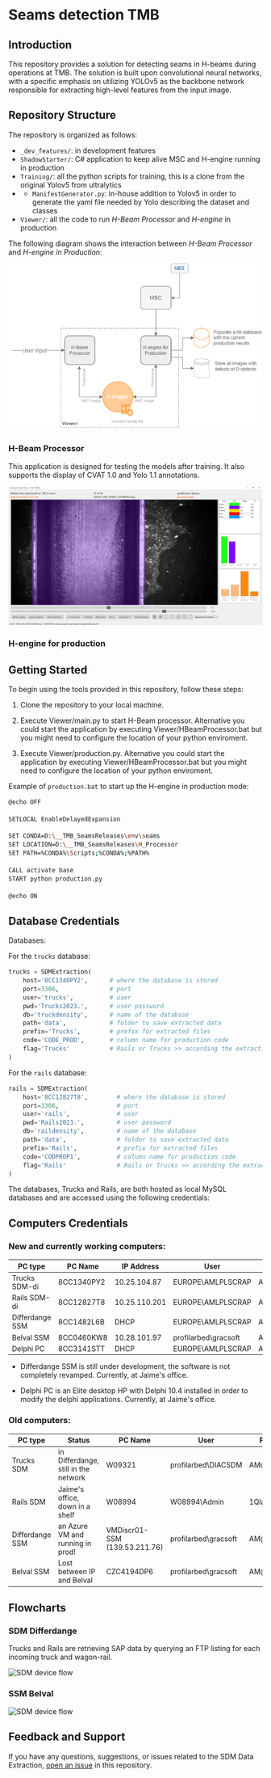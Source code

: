 # Seams detection TMB

## Introduction

This repository provides a solution for detecting seams in H-beams during operations at TMB. 
The solution is built upon convolutional neural networks, with a specific emphasis on utilizing 
YOLOv5 as the backbone network responsible for extracting high-level features from the input image.


## Repository Structure

The repository is organized as follows:

- `_dev_features/`: in development features
- `ShadowStarter/`: C# application to keep alive MSC and H-engine running in production
- `Training/`: all the python scripts for training, this is a clone from the original Yolov5 from ultralytics
- - `ManifestGenerator.py`: in-house addition to Yolov5 in order to generate the yaml file needed by Yolo describing the dataset and classes
- `Viewer/`: all the code to run *H-Beam Processor* and *H-engine* in production

The following diagram shows the interaction between *H-Beam Processor* and *H-engine in Production*:

![H-Beam processor and Viewer](_readme/hengine_flow.drawio.png)

### H-Beam Processor

This application is designed for testing the models after training. It also supports the display of CVAT 1.0 and Yolo 1.1 annotations.

![H-Beam processor and Viewer](_readme/hbeam.PNG)

### H-engine for production



## Getting Started

To begin using the tools provided in this repository, follow these steps:

1. Clone the repository to your local machine.

2. Execute Viewer/main.py to start H-Beam processor. Alternative you could start the application by executing Viewer/HBeamProcessor.bat but you might need to configure the location of your python enviroment.

3. Execute Viewer/production.py. Alternative you could start the application by executing Viewer/HBeamProcessor.bat but you might need to configure the location of your python enviroment.

Example of `production.bat` to start up the H-engine in production mode:

```bash
@echo OFF

SETLOCAL EnableDelayedExpansion

SET CONDA=D:\__TMB_SeamsReleases\env\seams
SET LOCATION=D:\__TMB_SeamsReleases\H_Processor
SET PATH=%CONDA%\Scripts;%CONDA%;%PATH%

CALL activate base
START python production.py

@echo ON
```

## Database Credentials

Databases:

For the `trucks` database:

```python
trucks = SDMExtraction(
    host='8CC1340PY2',      # where the database is stored
    port=3306,              # port
    user='trucks',          # user
    pwd='Trucks2023.',      # user password
    db='truckdensity',      # name of the database
    path='data',            # folder to save extracted data
    prefix='Trucks',        # prefix for extracted files
    code='CODE_PROD',       # column name for production code
    flag='Trucks'           # Rails or Trucks >> according the extraction you need
)
```

For the `rails` database:

```python
rails = SDMExtraction(
    host='8CC12827T8',        # where the database is stored
    port=3306,                # port
    user='rails',             # user
    pwd='Rails2023.',         # user password
    db='raildensity',         # name of the database
    path='data',              # folder to save extracted data
    prefix='Rails',           # prefix for extracted files
    code='CODPROP1',          # column name for production code
    flag='Rails'              # Rails or Trucks >> according the extraction you need
)
```

The databases, Trucks and Rails, are both hosted as local MySQL databases and are accessed using the following credentials:


## Computers Credentials

### New and currently working computers:

| PC type         | PC Name    | IP Address    | User                 | Password       |
|-----------------|------------|---------------|----------------------|----------------|
| Trucks SDM-di   | 8CC1340PY2 | 10.25.104.87  | EUROPE\AMLPLSCRAP    | AM@acierie01*  |
| Rails SDM-di    | 8CC12827T8 | 10.25.110.201 | EUROPE\AMLPLSCRAP    | AM@acierie01*  |
| Differdange SSM | 8CC1482L6B | DHCP          | EUROPE\AMLPLSCRAP    | AM@acierie01*  |
| Belval SSM      | 8CC0460KW8 | 10.28.101.97  | profilarbed\gracsoft | AM@acierie01*  |
| Delphi PC       | 8CC3141STT | DHCP          | EUROPE\AMLPLSCRAP    | AM@acierie01*  |

- Differdange SSM is still under development, the software is not completely revamped. Currently, at Jaime's office.

- Delphi PC is an Elite desktop HP with Delphi 10.4 installed in order to modify the delphi applications. Currently, at Jaime's office.

### Old computers:

| PC type         | Status                               | PC Name                       | User                  | Password      |
|-----------------|--------------------------------------|-------------------------------|-----------------------|---------------|
| Trucks SDM      | in Differdange, still in the network | W09321                        | profilarbed\DIACSDM   | AMdipwd**     |
| Rails SDM       | Jaime's office, down in a shelf      | W08994                        | W08994\Admin          | 1Qlari-fari   |
| Differdange SSM | an Azure VM  and running in prod!    | VMDiscr01-SSM (139.53.211.76) | profilarbed\gracsoft  | AM@acierie01* |
| Belval SSM      | Lost between IP and Belval           | CZC4194DP6                    | profilarbed\gracsoft  | AM@acierie01* |

## Flowcharts

### SDM Differdange

Trucks and Rails are retrieving SAP data by querying an FTP listing for each incoming truck and wagon-rail.

![SDM device flow](_readme/SDM_flow.png)

### SSM Belval

![SDM device flow](_readme/SSM_belval.png)

## Feedback and Support

If you have any questions, suggestions, or issues related to the SDM Data Extraction, [open an issue](https://github.com/your-username/sdm-data-extraction/issues) in this repository.